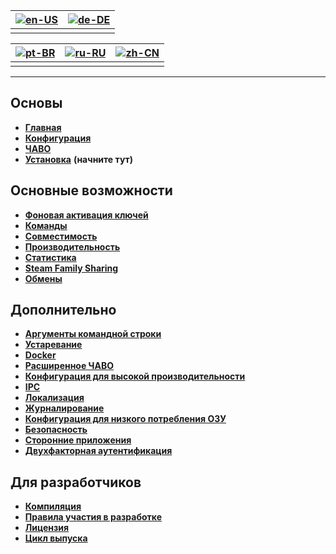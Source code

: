 | [![en-US](https://raw.githubusercontent.com/hjnilsson/country-flags/master/png100px/us.png)](https://github.com/JustArchiNET/ArchiSteamFarm/wiki/Home) | [![de-DE](https://raw.githubusercontent.com/hjnilsson/country-flags/master/png100px/de.png)](https://github.com/JustArchiNET/ArchiSteamFarm/wiki/Home-de-DE) |
| ------------------------------------------------------------------------------------------------------------------------------------------------------ | ------------------------------------------------------------------------------------------------------------------------------------------------------------ |
|                                                                                                                                                        |                                                                                                                                                              |

| [![pt-BR](https://raw.githubusercontent.com/hjnilsson/country-flags/master/png100px/br.png)](https://github.com/JustArchiNET/ArchiSteamFarm/wiki/Home-pt-BR) | [![ru-RU](https://raw.githubusercontent.com/hjnilsson/country-flags/master/png100px/ru.png)](https://github.com/JustArchiNET/ArchiSteamFarm/wiki/Home-ru-RU) | [![zh-CN](https://raw.githubusercontent.com/hjnilsson/country-flags/master/png100px/cn.png)](https://github.com/JustArchiNET/ArchiSteamFarm/wiki/Home-zh-CN) |
| ------------------------------------------------------------------------------------------------------------------------------------------------------------ | ------------------------------------------------------------------------------------------------------------------------------------------------------------ | ------------------------------------------------------------------------------------------------------------------------------------------------------------ |
|                                                                                                                                                              |                                                                                                                                                              |                                                                                                                                                              |

* * *

## Основы

* **[Главная](https://github.com/JustArchiNET/ArchiSteamFarm/wiki/Home-ru-RU)**
* **[Конфигурация](https://github.com/JustArchiNET/ArchiSteamFarm/wiki/Configuration-ru-RU)**
* **[ЧАВО](https://github.com/JustArchiNET/ArchiSteamFarm/wiki/FAQ-ru-RU)**
* **[Установка](https://github.com/JustArchiNET/ArchiSteamFarm/wiki/Setting-up-ru-RU)** **(начните тут)**

## Основные возможности

* **[Фоновая активация ключей](https://github.com/JustArchiNET/ArchiSteamFarm/wiki/Background-games-redeemer-ru-RU)**
* **[Команды](https://github.com/JustArchiNET/ArchiSteamFarm/wiki/Commands-ru-RU)**
* **[Совместимость](https://github.com/JustArchiNET/ArchiSteamFarm/wiki/Compatibility-ru-RU)**
* **[Производительность](https://github.com/JustArchiNET/ArchiSteamFarm/wiki/Performance-ru-RU)**
* **[Статистика](https://github.com/JustArchiNET/ArchiSteamFarm/wiki/Statistics-ru-RU)**
* **[Steam Family Sharing](https://github.com/JustArchiNET/ArchiSteamFarm/wiki/Steam-Family-Sharing-ru-RU)**
* **[Обмены](https://github.com/JustArchiNET/ArchiSteamFarm/wiki/Trading-ru-RU)**

## Дополнительно

* **[Аргументы командной строки](https://github.com/JustArchiNET/ArchiSteamFarm/wiki/Command-line-arguments-ru-RU)**
* **[Устаревание](https://github.com/JustArchiNET/ArchiSteamFarm/wiki/Deprecation-ru-RU)**
* **[Docker](https://github.com/JustArchiNET/ArchiSteamFarm/wiki/Docker-ru-RU)**
* **[Расширенное ЧАВО](https://github.com/JustArchiNET/ArchiSteamFarm/wiki/Extended-FAQ-ru-RU)**
* **[Конфигурация для высокой производительности](https://github.com/JustArchiNET/ArchiSteamFarm/wiki/High-performance-setup-ru-RU)**
* **[IPC](https://github.com/JustArchiNET/ArchiSteamFarm/wiki/IPC-ru-RU)**
* **[Локализация](https://github.com/JustArchiNET/ArchiSteamFarm/wiki/Localization-ru-RU)**
* **[Журналирование](https://github.com/JustArchiNET/ArchiSteamFarm/wiki/Logging-ru-RU)**
* **[Конфигурация для низкого потребления ОЗУ](https://github.com/JustArchiNET/ArchiSteamFarm/wiki/Low-memory-setup-ru-RU)**
* **[Безопасность](https://github.com/JustArchiNET/ArchiSteamFarm/wiki/Security-ru-RU)**
* **[Сторонние приложения](https://github.com/JustArchiNET/ArchiSteamFarm/wiki/Third-party-tools-ru-RU)**
* **[Двухфакторная аутентификация](https://github.com/JustArchiNET/ArchiSteamFarm/wiki/Two-factor-authentication-ru-RU)**

## Для разработчиков

* **[Компиляция](https://github.com/JustArchiNET/ArchiSteamFarm/wiki/Compilation-ru-RU)**
* **[Правила участия в разработке](https://github.com/JustArchiNET/ArchiSteamFarm/blob/master/.github/CONTRIBUTING.md)**
* **[Лицензия](https://github.com/JustArchiNET/ArchiSteamFarm/wiki/License-ru-RU)**
* **[Цикл выпуска](https://github.com/JustArchiNET/ArchiSteamFarm/wiki/Release-cycle-ru-RU)**